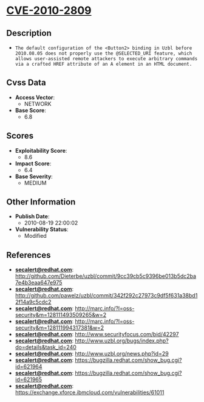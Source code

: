 
# [CVE-2010-2809](https://cve.mitre.org/cgi-bin/cvename.cgi?name=CVE-2010-2809)

## Description

- `The default configuration of the <Button2> binding in Uzbl before 2010.08.05 does not properly use the @SELECTED_URI feature, which allows user-assisted remote attackers to execute arbitrary commands via a crafted HREF attribute of an A element in an HTML document.`

## Cvss Data

- **Access Vector**:
  - NETWORK
- **Base Score**:
  - 6.8

## Scores

- **Exploitability Score**:
  - 8.6
- **Impact Score**:
  - 6.4
- **Base Severity**:
  - MEDIUM

## Other Information

- **Publish Date**:
  - 2010-08-19 22:00:02
- **Vulnerability Status**:
  - Modified

## References

- **secalert@redhat.com**: http://github.com/Dieterbe/uzbl/commit/9cc39cb5c9396be013b5dc2ba7e4b3eaa647e975
- **secalert@redhat.com**: http://github.com/pawelz/uzbl/commit/342f292c27973c9df5f631a38bd12f14a9c5cdc2
- **secalert@redhat.com**: http://marc.info/?l=oss-security&m=128111493509265&w=2
- **secalert@redhat.com**: http://marc.info/?l=oss-security&m=128111994317381&w=2
- **secalert@redhat.com**: http://www.securityfocus.com/bid/42297
- **secalert@redhat.com**: http://www.uzbl.org/bugs/index.php?do=details&task_id=240
- **secalert@redhat.com**: http://www.uzbl.org/news.php?id=29
- **secalert@redhat.com**: https://bugzilla.redhat.com/show_bug.cgi?id=621964
- **secalert@redhat.com**: https://bugzilla.redhat.com/show_bug.cgi?id=621965
- **secalert@redhat.com**: https://exchange.xforce.ibmcloud.com/vulnerabilities/61011
